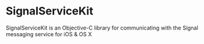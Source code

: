 # SignalServiceKit

SignalServiceKit is an Objective-C library for communicating with the Signal
messaging service for iOS & OS X
